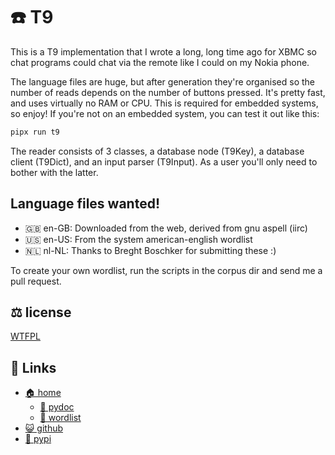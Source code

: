 # ☎️  T9

This is a T9 implementation that I wrote a long, long time ago for XBMC
so chat programs could chat via the remote like I could on my Nokia
phone.

The language files are huge, but after generation they're organised so
the number of reads depends on the number of buttons pressed. It's
pretty fast, and uses virtually no RAM or CPU. This is required for
embedded systems, so enjoy! If you're not on an embedded system, you
can test it out like this:

```bash
pipx run t9
```

The reader consists of 3 classes, a database node (T9Key), a database
client (T9Dict), and an input parser (T9Input). As a user you'll only
need to bother with the latter.

## Language files wanted!

* 🇬🇧 en-GB: Downloaded from the web, derived from gnu aspell (iirc)
* 🇺🇸 en-US: From the system american-english wordlist
* 🇳🇱 nl-NL: Thanks to Breght Boschker for submitting these :)

To create your own wordlist, run the scripts in the corpus dir and send me a
pull request.

## ⚖️ license

[WTFPL](https://bitplane.net/dev/python/t9/LICENSE)

## 🔗 Links

* [🏠 home](https://bitplane.net/dev/python/t9)
  * [📖 pydoc](https://bitplane.net/dev/python/t9/pydoc)
  * [📖 wordlist](https://bitplane.net/dev/python/t9/wordlist)
* [😺 github](https://github.com/bitplane/t9)
* [🐍 pypi](https://pypi.org/project/t9)
